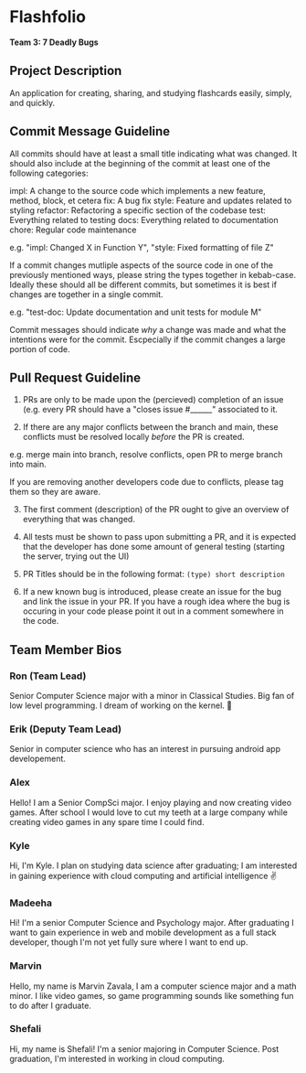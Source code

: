 # Flashfolio

**Team 3: 7 Deadly Bugs**

## Project Description
An application for creating, sharing, and studying flashcards easily, simply, and quickly.


## Commit Message Guideline

All commits should have at least a small title indicating what was changed. It should also include at the beginning of the commit at least one of the following categories:

impl: A change to the source code which implements a new feature, method, block, et cetera
fix: A bug fix
style: Feature and updates related to styling
refactor: Refactoring a specific section of the codebase
test: Everything related to testing
docs: Everything related to documentation
chore: Regular code maintenance

e.g. "impl: Changed X in Function Y", "style: Fixed formatting of file Z"

If a commit changes mutliple aspects of the source code in one of the previously mentioned ways, please string the types together in kebab-case. Ideally these should all be different commits, but sometimes it is best if changes are together in a single commit.

e.g. "test-doc: Update documentation and unit tests for module M" 

Commit messages should indicate *why* a change was made and what the intentions were for the commit. Escpecially if the commit changes a large portion of code.

## Pull Request Guideline

1) PRs are only to be made upon the (percieved) completion of an issue (e.g. every PR should have a "closes issue #______" associated to it.

2) If there are any major conflicts between the branch and main, these conflicts must be resolved locally *before* the PR is created.

e.g. merge main into branch, resolve conflicts, open PR to merge branch into main.

If you are removing another developers code due to conflicts, please tag them so they are aware.

3) The first comment (description) of the PR ought to give an overview of everything that was changed.

4) All tests must be shown to pass upon submitting a PR, and it is expected that the developer has done some amount of general testing (starting the server, trying out the UI)

5) PR Titles should be in the following format: `(type) short description`

6) If a new known bug is introduced, please create an issue for the bug and link the issue in your PR. If you have a rough idea where the bug is occuring in your code please point it out in a comment somewhere in the code.

## Team Member Bios

### Ron (Team Lead)

Senior Computer Science major with a minor in Classical Studies. Big fan of low level programming. I dream of working on the kernel. 🐧

### Erik (Deputy Team Lead)

Senior in computer science who has an interest in pursuing android app developement.

### Alex

Hello! I am a Senior CompSci major. I enjoy playing and now creating video games. After school I would love to cut my teeth at a large company while creating video games in any spare time I could find.

### Kyle

Hi, I'm Kyle. I plan on studying data science after graduating; I am interested in gaining experience with cloud computing and artificial intelligence ✌

### Madeeha

Hi! I'm a senior Computer Science and Psychology major. After graduating I want to gain experience in web and mobile development as a full stack developer, though I'm not yet fully sure where I want to end up.

### Marvin
Hello, my name is Marvin Zavala, I am a computer science major and a math minor. I like video games, so game programming sounds like something fun to do after I graduate.

### Shefali
Hi, my name is Shefali! I'm a senior majoring in Computer Science. Post graduation, I'm interested in working in cloud computing.
